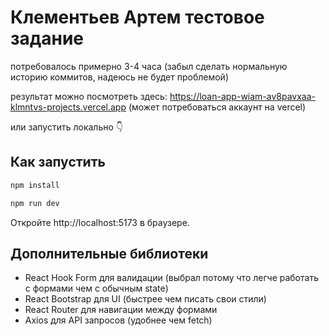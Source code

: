 # Клементьев Артем тестовое задание

потребовалось примерно 3-4 часа
(забыл сделать нормальную историю коммитов, надеюсь не будет проблемой)

результат можно посмотреть здесь: https://loan-app-wiam-av8pavxaa-klmntvs-projects.vercel.app (может потребоваться аккаунт на vercel)

или запустить локально 👇

## Как запустить

```bash
npm install
```

```bash
npm run dev
```

Откройте http://localhost:5173 в браузере.

## Дополнительные библиотеки

- React Hook Form для валидации (выбрал потому что легче работать с формами чем с обычным state)
- React Bootstrap для UI (быстрее чем писать свои стили)
- React Router для навигации между формами
- Axios для API запросов (удобнее чем fetch)
